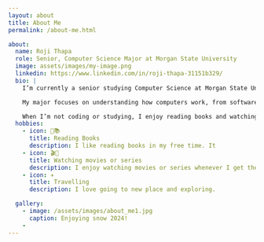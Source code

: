 ```yaml
---
layout: about
title: About Me
permalink: /about-me.html

about:
  name: Roji Thapa
  role: Senior, Computer Science Major at Morgan State University
  image: assets/images/my-image.png
  linkedin: https://www.linkedin.com/in/roji-thapa-31151b329/
  bio: |
    I’m currently a senior studying Computer Science at Morgan State University in Baltimore, Maryland. I expect to graduate in 2026.

    My major focuses on understanding how computers work, from software development and algorithms to data structures and artificial intelligence.

    When I’m not coding or studying, I enjoy reading books and watching movies to relax.
  hobbies:
    - icon: 📖📚
      title: Reading Books
      description: I like reading books in my free time. It 
    - icon: 🎬🍿
      title: Watching movies or series
      description: I enjoy watching movies or series whenever I get the chance.
    - icon: ✈️
      title: Travelling
      description: I love going to new place and exploring.

  gallery:
    - image: /assets/images/about_me1.jpg
      caption: Enjoying snow 2024!
    - 
---
```

